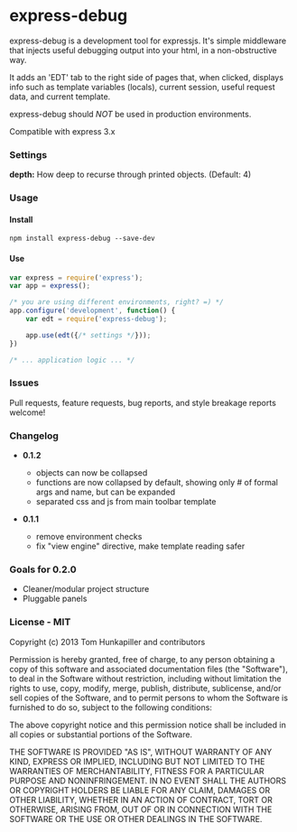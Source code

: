 # express-debug
express-debug is a development tool for expressjs. It's simple middleware that
injects useful debugging output into your html, in a non-obstructive way.

It adds an 'EDT' tab to the right side of pages that, when clicked, displays info
such as template variables (locals), current session, useful request data, and
current template.

express-debug should *NOT* be used in production environments.

Compatible with express 3.x


### Settings

__depth:__ How deep to recurse through printed objects. (Default: 4)


### Usage

#### Install
`npm install express-debug --save-dev`

#### Use
```js
var express = require('express');
var app = express();

/* you are using different environments, right? =) */
app.configure('development', function() {
    var edt = require('express-debug');

    app.use(edt({/* settings */}));
})

/* ... application logic ... */
```


### Issues
Pull requests, feature requests, bug reports, and style breakage reports welcome!


### Changelog
* **0.1.2**
    * objects can now be collapsed
    * functions are now collapsed by default, showing only # of formal args and name, but can be expanded
    * separated css and js from main toolbar template

* **0.1.1**
    * remove environment checks
    * fix "view engine" directive, make template reading safer


### Goals for 0.2.0
* Cleaner/modular project structure
* Pluggable panels


### License - MIT
Copyright (c) 2013 Tom Hunkapiller and contributors

Permission is hereby granted, free of charge, to any person obtaining a copy of
this software and associated documentation files (the "Software"), to deal in
the Software without restriction, including without limitation the rights to
use, copy, modify, merge, publish, distribute, sublicense, and/or sell copies
of the Software, and to permit persons to whom the Software is furnished to do
so, subject to the following conditions:

The above copyright notice and this permission notice shall be included in all
copies or substantial portions of the Software.

THE SOFTWARE IS PROVIDED "AS IS", WITHOUT WARRANTY OF ANY KIND, EXPRESS OR
IMPLIED, INCLUDING BUT NOT LIMITED TO THE WARRANTIES OF MERCHANTABILITY,
FITNESS FOR A PARTICULAR PURPOSE AND NONINFRINGEMENT. IN NO EVENT SHALL THE
AUTHORS OR COPYRIGHT HOLDERS BE LIABLE FOR ANY CLAIM, DAMAGES OR OTHER LIABILITY,
WHETHER IN AN ACTION OF CONTRACT, TORT OR OTHERWISE, ARISING FROM, OUT OF OR IN
CONNECTION WITH THE SOFTWARE OR THE USE OR OTHER DEALINGS IN THE SOFTWARE.

